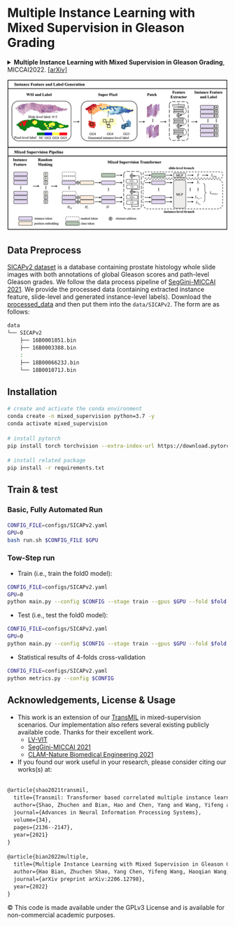 # Multiple Instance Learning with Mixed Supervision in Gleason Grading
<details>
<summary>
    <b>Multiple Instance Learning with Mixed Supervision in Gleason Grading</b>, MICCAI2022. <a href="" target="blank">[arXiv]</a>
</summary>

```tex
@article{bian2022multiple,
  title={Multiple Instance Learning with Mixed Supervision in Gleason Grading},
  author={Hao Bian, Zhuchen Shao, Yang Chen, Yifeng Wang, Haoqian Wang, Jian Zhang, Yongbing Zhang},
  journal={arXiv preprint arXiv:2206.12798},
  year={2022}
}
```

**Abstract:** With the development of computational pathology, deep learning methods for Gleason grading through whole slide images (WSIs) have excellent prospects. Since the size of WSIs is extremely large, the image label usually contains only slide-level label or limited pixel-level labels. The current mainstream approach adopts multi-instance learning to predict Gleason grades. However, some methods only considering the slide-level label ignore the limited pixel-level labels containing rich local information. Furthermore, the method of additionally considering the pixel-level labels ignores the inaccuracy of pixel-level labels. To address these problems, we propose a mixed supervision Transformer based on the multiple instance learning framework. The model utilizes both slidelevel label and instance-level labels to achieve more accurate Gleason grading at the slide level. The impact of inaccurate instance-level labels is further reduced by introducing an eﬃcient random masking strategy in the mixed supervision training process. We achieve the state-of-the-art performance on the SICAPv2 dataset, and the visual analysis shows the accurate prediction results of instance level.

</details>


![overview](docs/overview.png)






## Data Preprocess
[SICAPv2 dataset](https://data.mendeley.com/datasets/9xxm58dvs3/1) is a database containing prostate histology whole slide images with both annotations of global Gleason scores and path-level Gleason grades. 
We follow the data process pipeline of [SegGini-MICCAI 2021](https://github.com/histocartography/seg-gini). We provide the processed data (containing extracted instance feature, slide-level and generated instance-level labels).
Download the [processed_data](https://drive.google.com/file/d/1KPZ8ikuboxdr79_H895CCHLQVYiDv0LV/view?usp=sharing) and then put them into the `data/SICAPv2`. The form are as follows:
```bash
data
└── SICAPv2
    ├── 16B0001851.bin
    ├── 16B0003388.bin
    :
    ├── 18B0006623J.bin
    └── 18B001071J.bin

```
## Installation
```bash
# create and activate the conda environment
conda create -n mixed_supervision python=3.7 -y
conda activate mixed_supervision

# install pytorch
pip install torch torchvision --extra-index-url https://download.pytorch.org/whl/cu113

# install related package
pip install -r requirements.txt
```
## Train & test
### Basic, Fully Automated Run
```bash
CONFIG_FILE=configs/SICAPv2.yaml
GPU=0
bash run.sh $CONFIG_FILE $GPU
```

### Tow-Step run
- Train (i.e., train the fold0 model): 
```bash
CONFIG_FILE=configs/SICAPv2.yaml
GPU=0
python main.py --config $CONFIG --stage train --gpus $GPU --fold $fold
```

- Test (i.e., test the fold0 model): 
```bash
CONFIG_FILE=configs/SICAPv2.yaml
GPU=0
python main.py --config $CONFIG --stage train --gpus $GPU --fold $fold
```

- Statistical results of 4-folds cross-validation
```bash
CONFIG_FILE=configs/SICAPv2.yaml
python metrics.py --config $CONFIG 
```








## Acknowledgements, License & Usage
- This work is an extension of our [TransMIL](https://github.com/szc19990412/TransMIL) in mixed-supervision scenarios. Our implementation also refers several existing publicly available code. Thanks for their excellent work.
  - [LV-VIT ](https://github.com/zihangJiang/TokenLabeling)
  - [SegGini-MICCAI 2021](https://github.com/histocartography/seg-gini)
  - [CLAM-Nature Biomedical Engineering 2021](https://github.com/mahmoodlab/CLAM)
- If you found our work useful in your research, please consider citing our works(s) at:




```tex

@article{shao2021transmil,
  title={Transmil: Transformer based correlated multiple instance learning for whole slide image classification},
  author={Shao, Zhuchen and Bian, Hao and Chen, Yang and Wang, Yifeng and Zhang, Jian and Ji, Xiangyang and others},
  journal={Advances in Neural Information Processing Systems},
  volume={34},
  pages={2136--2147},
  year={2021}
}

@article{bian2022multiple,
  title={Multiple Instance Learning with Mixed Supervision in Gleason Grading},
  author={Hao Bian, Zhuchen Shao, Yang Chen, Yifeng Wang, Haoqian Wang, Jian Zhang, Yongbing Zhang},
  journal={arXiv preprint arXiv:2206.12798},
  year={2022}
}

```
© This code is made available under the GPLv3 License and is available for non-commercial academic purposes.